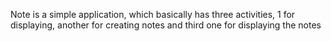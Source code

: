 Note is a simple application, which basically has three activities, 1 for displaying, another for creating notes and third one for displaying the notes
